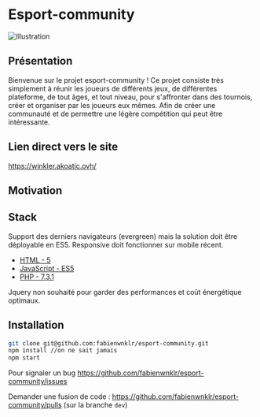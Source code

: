 # Esport-community

![Illustration](https://www.erenumerique.fr/wp-content/uploads/2018/09/esport.jpg)

## Présentation

Bienvenue sur le projet esport-community ! Ce projet consiste très simplement à réunir les joueurs de différents jeux,
de différentes plateforme, de tout âges, et tout niveau, pour s'affronter dans des tournois, créer et organiser par 
les joueurs eux mêmes. Afin de créer une communauté et de permettre une légère compétition qui peut être intéressante.

## Lien direct vers le site

https://winkler.akoatic.ovh/

## Motivation



## Stack

Support des derniers navigateurs (evergreen) mais la solution doit être déployable en ES5. Responsive doit fonctionner sur mobile récent.

- [HTML - 5](https://developer.mozilla.org/en-US/docs/Web/HTML)
- [JavaScript - ES5](https://www.javascript.com/)
- [PHP - 7.3.1](https://php.net/)

Jquery non souhaité pour garder des performances et coût énergétique optimaux.

## Installation 

```bash
git clone git@github.com:fabienwnklr/esport-community.git
npm install //on ne sait jamais
npm start 
```

Pour signaler un bug https://github.com/fabienwnklr/esport-community/issues

Demander une fusion de code : https://github.com/fabienwnklr/esport-community/pulls (sur la branche `dev`)